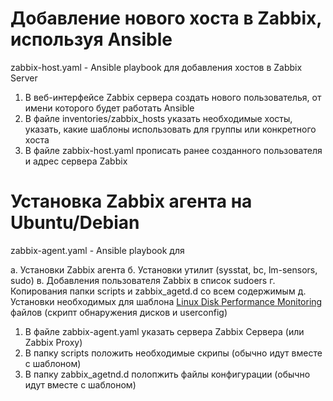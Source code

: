 # Добавление нового хоста в Zabbix, используя Ansible

zabbix-host.yaml - Ansible playbook для добавления хостов в Zabbix Server

1. В веб-интерфейсе Zabbix сервера создать нового пользователья, от имени которого будет работать Ansible
2. В файле inventories/zabbix_hosts указать необходимые хосты, указать, какие шаблоны использовать для группы или конкретного хоста
3. В файле zabbix-host.yaml прописать ранее созданного пользователя и адрес сервера Zabbix

# Установка Zabbix агента на Ubuntu/Debian
zabbix-agent.yaml - Ansible playbook для

а. Установки Zabbix агента
б. Установки утилит (sysstat, bc, lm-sensors, sudo)
в. Добавления пользователя Zabbix в список sudoers
г. Копирования папки scripts и zabbix_agetd.d со всем содержимым
д. Установки необходимых для шаблона [Linux Disk Performance Monitoring](https://share.zabbix.com/storage-devices/linux-disk-performance-monitoring) файлов (скрипт обнаружения дисков и userconfig)

1. В файле zabbix-agent.yaml указать сервера Zabbix Сервера (или Zabbix Proxy)
2. В папку scripts положить необходимые скрипы (обычно идут вместе с шаблоном)
3. В папку zabbix_agetnd.d полопжить файлы конфигурации (обычно идут вместе с шаблоном)
